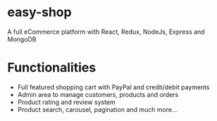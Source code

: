 # easy-shop
A full eCommerce platform with React, Redux, NodeJs, Express and MongoDB

# Functionalities
- Full featured shopping cart with PayPal and credit/debit payments
- Admin area to manage customers, products and orders
- Product rating and review system
- Product search, carousel, pagination and much more...

